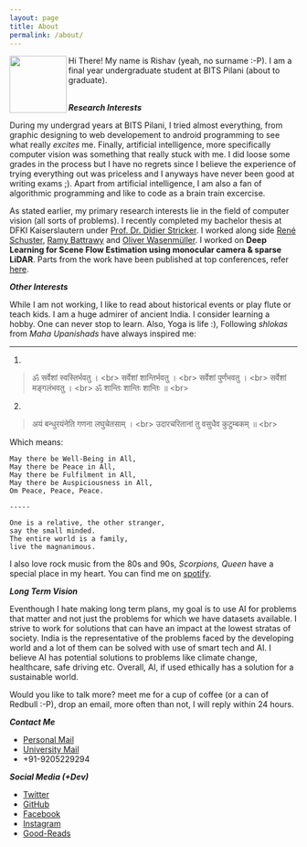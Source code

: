 ```yaml
---
layout: page
title: About
permalink: /about/
---
```


<img align="left" height="100" src="https://rish-av.github.io/images/rishav_github.jpg">

Hi There!
My name is Rishav (yeah, no surname :-P). I am a final year undergraduate student at BITS Pilani (about to graduate).<br/><br/>



***Research Interests***

During my undergrad years at BITS Pilani, I tried almost everything, from graphic designing to web developement to android programming to see what really *excites* me. Finally, artificial intelligence, more specifically computer vision was something that really stuck with me. I did loose some grades in the process but I have no regrets since I believe the experience of trying everything out was priceless and I anyways have never been good at writing exams ;). Apart from artificial intelligence, I am also a fan of algorithmic programming and like to code as a brain train excercise.

As stated earlier, my primary research interests lie in the field of computer vision (all sorts of problems). I recently completed my bachelor thesis at DFKI Kaiserslautern under [Prof. Dr. Didier Stricker](https://av.dfki.de/members/stricker/). I worked along side [René Schuster](https://av.dfki.de/members/schuster/), [Ramy Battrawy](https://av.dfki.de/members/battrawy/) and [Oliver Wasenm&uuml;ller](https://av.dfki.de/members/wasenmueller/). I worked on **Deep Learning for Scene Flow Estimation using monocular camera & sparse LiDAR**. Parts from the work have been published at top conferences, refer [here](https://rish-av.github.io/publications/).

***Other Interests***

While I am not working, I like to read about historical events or play flute or teach kids. I am a huge admirer of ancient India. I consider learning a hobby. One can never stop to learn. Also, Yoga is life :), Following *shlokas* from *Maha Upanishads* have always inspired me:

***
1. 
> ॐ सर्वेशां स्वस्तिर्भवतु । <br\>
> सर्वेशां शान्तिर्भवतु ।  <br\>
> सर्वेशां पुर्णंभवतु ।  <br\>
> सर्वेशां मङ्गलंभवतु ।  <br\>
> ॐ शान्तिः शान्तिः शान्तिः ॥  <br\>

2. 
> अयं बन्धुरयंनेति गणना लघुचेतसाम् ।  <br\>
> उदारचरितानां तु वसुधैव कुटुम्बकम् ॥  <br\>

Which means:

```
May there be Well-Being in All,
May there be Peace in All,
May there be Fulfilment in All,
May there be Auspiciousness in All,
Om Peace, Peace, Peace.

-----

One is a relative, the other stranger,
say the small minded.
The entire world is a family,
live the magnanimous.
```

I also love rock music from the 80s and 90s, *Scorpions, Queen* have a special place in my heart. You can find me on [spotify](https://open.spotify.com/user/31qhhbgjwrtuvru26fbwxvs5ohpq?si=wZ9dYuO9TfGS9Nzo1HuCdw).

***Long Term Vision***

Eventhough I hate making long term plans, my goal is to use AI for problems that matter and not just the problems for which we have datasets available. I strive to work for solutions that can have an impact at the lowest stratas of society. India is the representative of the problems faced by the developing world and a lot of them can be solved with use of smart tech and AI. I believe AI has potential solutions to problems like climate change, healthcare, safe driving etc. Overall, AI, if used ethically has a solution for a sustainable world.


Would you like to talk more? meet me for a cup of coffee (or a can of Redbull :-P), drop an email, more often than not, I will reply within 24 hours.

***Contact Me***

- [Personal Mail](mailto:rishkumar2345@gmail.com)
- [University Mail](mailto:f2016108@pilani.bits-pilani.ac.in)
- +91-9205229294

***Social Media (+Dev)***
- [Twitter](https://twitter.com/rishav_real)
- [GitHub](https://github.com/rish-av)
- [Facebook](https://www.facebook.com/rkdx007)
- [Instagram](https://www.instagram.com/rish_av9/)
- [Good-Reads](https://www.goodreads.com/review/list/111139955)
